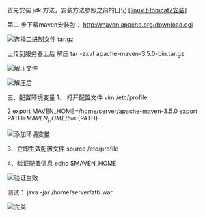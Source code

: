 首先安装 jdk 方法，安装方法参照之前的日记 <a href="http://www.jianshu.com/p/ad87b72b6eaf">[linux下tomcat7安装]</a>

第二 步下载maven安装包：
http://maven.apache.org/download.cgi

![选择二进制文件 tar.gz](http://upload-images.jianshu.io/upload_images/2787821-648912f78dc442e8.png?imageMogr2/auto-orient/strip%7CimageView2/2/w/1240)

上传到服务器上后 解压
tar -zxvf apache-maven-3.5.0-bin.tar.gz 

![解压文件](http://upload-images.jianshu.io/upload_images/2787821-178ce929b9242205.png?imageMogr2/auto-orient/strip%7CimageView2/2/w/1240)


![解压后](http://upload-images.jianshu.io/upload_images/2787821-ae50960e3c91f0b6.png?imageMogr2/auto-orient/strip%7CimageView2/2/w/1240)

三、配置环境变量
1、 打开配置文件
vim /etc/profile

2
export MAVEN_HOME=/home/server/apache-maven-3.5.0
export PATH=${MAVEN_HOME}/bin:${PATH}

![添加环境变量](http://upload-images.jianshu.io/upload_images/2787821-7db606270f9ff5db.png?imageMogr2/auto-orient/strip%7CimageView2/2/w/1240)

3、立即生效配置文件
source /etc/profile

4、验证配置信息
echo $MAVEN_HOME


![验证生效](http://upload-images.jianshu.io/upload_images/2787821-c388dc1b84427c26.png?imageMogr2/auto-orient/strip%7CimageView2/2/w/1240)


测试：
java -jar /home/server/ztb.war

![完美](http://upload-images.jianshu.io/upload_images/2787821-96c8ab09d5862a63.png?imageMogr2/auto-orient/strip%7CimageView2/2/w/1240)
